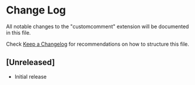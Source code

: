 # Change Log

All notable changes to the "customcomment" extension will be documented in this file.

Check [Keep a Changelog](http://keepachangelog.com/) for recommendations on how to structure this file.

## [Unreleased]

- Initial release